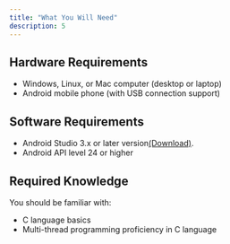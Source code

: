 ```yaml
---
title: "What You Will Need"
description: 5
---
```

**Hardware Requirements**
-------------------------

-   Windows, Linux, or Mac computer (desktop or laptop)
-   Android mobile phone (with USB connection support)

**Software Requirements**
-------------------------

-   Android Studio 3.x or later version[(Download)](https://developer.android.com/studio).
-   Android API level 24 or higher

**Required Knowledge**
----------------------

You should be familiar with:

-   C language basics
-   Multi-thread programming proficiency in C language
